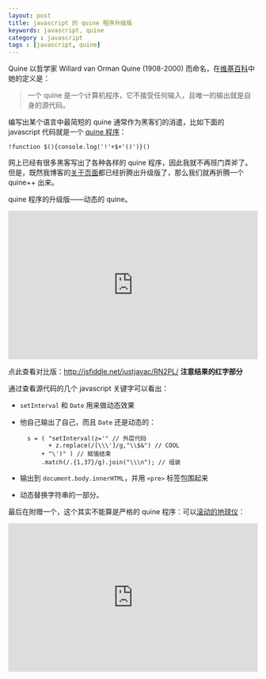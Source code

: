 ```yaml
---
layout: post
title: javascript 的 quine 程序升级版
keywords: javascript, quine
category : javascript
tags : [javascript, quine]
---
```


Quine 以哲学家 Willard van Orman Quine (1908-2000) 而命名，在[维基百科](http://en.wikipedia.org/wiki/Quine_(computing))中她的定义是：

> 一个 quine 是一个计算机程序，它不接受任何输入，且唯一的输出就是自身的源代码。

编写出某个语言中最简短的 quine 通常作为黑客们的消遣，比如下面的 javascript 代码就是一个 [quine 程序](http://www.2ality.com/2012/09/javascript-quine.html)：

	!function $(){console.log('!'+$+'()')}()

网上已经有很多黑客写出了各种各样的 quine 程序，因此我就不再班门弄斧了。
但是，既然我博客的[关于页面](http://justjavac.com/about-v2.html)都已经折腾出升级版了，那么我们就再折腾一个 quine++ 出来。

quine 程序的升级版——动态的 quine。

<iframe width="100%" height="300" src="http://jsfiddle.net/justjavac/RN2PL/embedded/js,result/" allowfullscreen="allowfullscreen" frameborder="0"></iframe>

点此查看对比版：http://jsfiddle.net/justjavac/RN2PL/ **注意结果的红字部分**

通过查看源代码的几个 javascript 关键字可以看出：

* `setInterval` 和 `Date` 用来做动态效果
* 他自己输出了自己，而且 `Date` 还是动态的：

        s = ( "setInterval(z='" // 外层代码
              + z.replace(/[\\\']/g,"\\$&") // COOL
            + "\')" ) // 赋值结束
            .match(/.{1,37}/g).join("\\\n"); // 组装

* 输出到 `document.body.innerHTML`，并用 `<pre>` 标签包围起来
* 动态替换字符串的一部分。

最后在附赠一个，这个其实不能算是严格的 quine 程序：可以[滚动的地球仪](http://segmentfault.com/q/1010000000318477)：

<iframe width="100%" height="300" src="http://jsfiddle.net/justjavac/KbetG/embedded/js,result/" allowfullscreen="allowfullscreen" frameborder="0"></iframe>